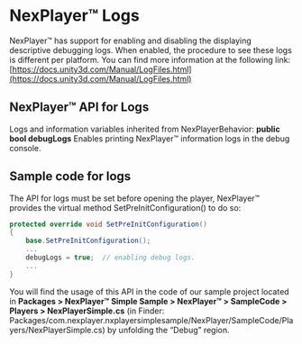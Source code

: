 # NexPlayer™ Logs

NexPlayer™ has support for enabling and disabling the displaying descriptive debugging logs. When enabled, the procedure to see these logs is different per platform. You can find more information at the following link:
[https://docs.unity3d.com/Manual/LogFiles.html](https://docs.unity3d.com/Manual/LogFiles.html)

## NexPlayer™ API for Logs

Logs and information variables inherited from NexPlayerBehavior:
**public bool debugLogs**
Enables printing NexPlayer™ information logs in the debug console.

## Sample code for logs

The API for logs must be set before opening the player, NexPlayer™ provides the virtual method SetPreInitConfiguration() to do so:

```csharp
protected override void SetPreInitConfiguration()
{
    base.SetPreInitConfiguration();
    ...
    debugLogs = true;  // enabling debug logs.
    ...
}
```

You will find the usage of this API in the code of our sample project located in **Packages > NexPlayer™ Simple Sample > NexPlayer™ > SampleCode > Players > NexPlayerSimple.cs** (in Finder: Packages/com.nexplayer.nxplayersimplesample/NexPlayer/SampleCode/Players/NexPlayerSimple.cs) by unfolding the “Debug” region.